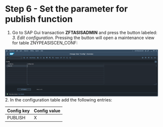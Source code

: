 # Step 6 - Set the parameter for publish function

1. Go to SAP Gui transaction **ZFTASISADMIN** and press the button labeled: *3. Edit configuration*. Pressing the button will open a maintenance view for table ZNYPEASISCEN_CONF:

[![](res/asis-conf.png)](res/asis-conf.png)
2. In the configuration table add the following entries:

|Config key|Config value|
|--|--|
|PUBLISH|X|
